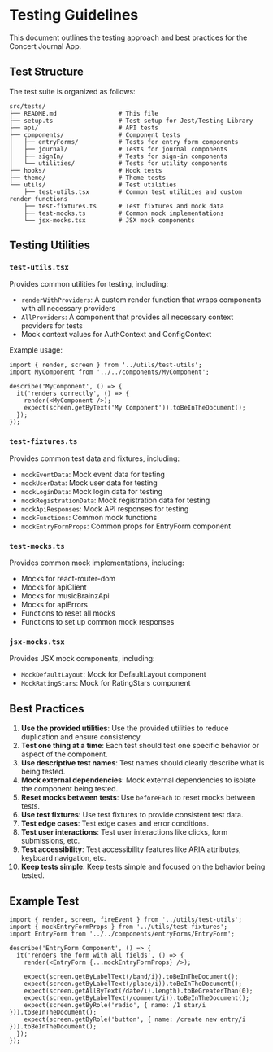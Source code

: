 # Testing Guidelines

This document outlines the testing approach and best practices for the Concert Journal App.

## Test Structure

The test suite is organized as follows:

```
src/tests/
├── README.md                 # This file
├── setup.ts                  # Test setup for Jest/Testing Library
├── api/                      # API tests
├── components/               # Component tests
│   ├── entryForms/           # Tests for entry form components
│   ├── journal/              # Tests for journal components
│   ├── signIn/               # Tests for sign-in components
│   └── utilities/            # Tests for utility components
├── hooks/                    # Hook tests
├── theme/                    # Theme tests
└── utils/                    # Test utilities
    ├── test-utils.tsx        # Common test utilities and custom render functions
    ├── test-fixtures.ts      # Test fixtures and mock data
    ├── test-mocks.ts         # Common mock implementations
    └── jsx-mocks.tsx         # JSX mock components
```

## Testing Utilities

### `test-utils.tsx`

Provides common utilities for testing, including:

- `renderWithProviders`: A custom render function that wraps components with all necessary providers
- `AllProviders`: A component that provides all necessary context providers for tests
- Mock context values for AuthContext and ConfigContext

Example usage:

```tsx
import { render, screen } from '../utils/test-utils';
import MyComponent from '../../components/MyComponent';

describe('MyComponent', () => {
  it('renders correctly', () => {
    render(<MyComponent />);
    expect(screen.getByText('My Component')).toBeInTheDocument();
  });
});
```

### `test-fixtures.ts`

Provides common test data and fixtures, including:

- `mockEventData`: Mock event data for testing
- `mockUserData`: Mock user data for testing
- `mockLoginData`: Mock login data for testing
- `mockRegistrationData`: Mock registration data for testing
- `mockApiResponses`: Mock API responses for testing
- `mockFunctions`: Common mock functions
- `mockEntryFormProps`: Common props for EntryForm component

### `test-mocks.ts`

Provides common mock implementations, including:

- Mocks for react-router-dom
- Mocks for apiClient
- Mocks for musicBrainzApi
- Mocks for apiErrors
- Functions to reset all mocks
- Functions to set up common mock responses

### `jsx-mocks.tsx`

Provides JSX mock components, including:

- `MockDefaultLayout`: Mock for DefaultLayout component
- `MockRatingStars`: Mock for RatingStars component

## Best Practices

1. **Use the provided utilities**: Use the provided utilities to reduce duplication and ensure consistency.
2. **Test one thing at a time**: Each test should test one specific behavior or aspect of the component.
3. **Use descriptive test names**: Test names should clearly describe what is being tested.
4. **Mock external dependencies**: Mock external dependencies to isolate the component being tested.
5. **Reset mocks between tests**: Use `beforeEach` to reset mocks between tests.
6. **Use test fixtures**: Use test fixtures to provide consistent test data.
7. **Test edge cases**: Test edge cases and error conditions.
8. **Test user interactions**: Test user interactions like clicks, form submissions, etc.
9. **Test accessibility**: Test accessibility features like ARIA attributes, keyboard navigation, etc.
10. **Keep tests simple**: Keep tests simple and focused on the behavior being tested.

## Example Test

```tsx
import { render, screen, fireEvent } from '../utils/test-utils';
import { mockEntryFormProps } from '../utils/test-fixtures';
import EntryForm from '../../components/entryForms/EntryForm';

describe('EntryForm Component', () => {
  it('renders the form with all fields', () => {
    render(<EntryForm {...mockEntryFormProps} />);
    
    expect(screen.getByLabelText(/band/i)).toBeInTheDocument();
    expect(screen.getByLabelText(/place/i)).toBeInTheDocument();
    expect(screen.getAllByText(/date/i).length).toBeGreaterThan(0);
    expect(screen.getByLabelText(/comment/i)).toBeInTheDocument();
    expect(screen.getByRole('radio', { name: /1 star/i })).toBeInTheDocument();
    expect(screen.getByRole('button', { name: /create new entry/i })).toBeInTheDocument();
  });
});